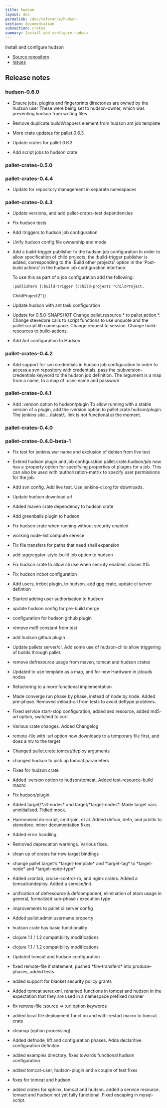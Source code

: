 ```yaml
---
title: hudson
layout: doc
permalink: /doc/reference/hudson
section: documentation
subsection: crates
summary: Install and configure hudson
---
```

Install and configure hudson

- [Source repository](https://github.com/pallet/hudson-crate "GitHub Repository for crate")
- [Issues](https://github.com/pallet/hudson-crate/issues "GitHub Issues for crate")

## Release notes

### hudson-0.6.0

- Ensure jobs, plugins and fingerprints directories are owned by the hudson
  user
  These were being set to hudson-owner, which was preventing hudson from
  writing files

- Remove duplicate buildWrappers element from hudson ant job template

- More crate updates for pallet 0.6.3

- Update crates for pallet 0.6.3

- Add script jobs to hudson crate


### pallet-crates-0.5.0


### pallet-crates-0.4.4

- Update for repository management in separate namespaces


### pallet-crates-0.4.3

- Update versions, and add pallet-crates-test dependencies

- Fix hudson tests

- Add :triggers to hudson job configuration

- Unify hudson config file ownership and mode

- Add a build-trigger publisher to the hudson job configuration
  In order to allow specification of child projects, the :build-trigger
  publisher is added, corresponding to the 'Build other projects' option in
  the 'Post-build actions' in the hudson job configuration interface.

  To use this as part of a job configuration add the following:

      :publishers {:build-trigger {:child-projects "ChildProject,
  ChildProject2"}}

- Update hudson with ant task configuration

- Update for 0.5.0-SNAPSHOT
  Change pallet.resource.\* to pallet.action.\*. Change stevedore calls to
  script functions to use unquote and the pallet.script.lib namespace.
  Change request to session.  Change build-resources to build-actions.

- Add Ant configuration to Hudson


### pallet-crates-0.4.2

- Add support for svn credentials in hudson job configuration
  In order to access a svn repository with credentials, pass the
  :subversion-credentials keyword to the hudson job definition.  The
  argument is a map from a name, to a map of :user-name and password


### pallet-crates-0.4.1

- Add :version option to hudson/plugin
  To allow running with a stable version of a plugin, add the :version
  option to pallet.crate.hudson/plugin.  The jenkins site .../latest/..
  link is not functional at the moment.


### pallet-crates-0.4.0


### pallet-crates-0.4.0-beta-1

- Fix test for jenkins.war name and exclusion of debian from live test

- Extend hudson plugin and job configuration
  pallet.crate.hudson/job now has a :property option for specifying
  properties of plugins for a job. This can also be used with
  :authorization-matrix to specify user permissions for the job.

- Add svn config. Add live test. Use jenkins-ci.org for downloads.

- Update hudson download url

- Added maven crate dependency to hudson crate

- Add greenballs plugin to hudson

- Fix hudson crate when running without security enabled

- working node-list compute service

- Fix file transfers for paths that need shell expansion

- add :aggregator-style-build job option to hudson

- Fix hudson crate to allow cli use when secruty enabled.  closes #15

- Fix hudson ircbot configuration

- Add users, ircbot plugin, to hudson. add gpg crate, update ci server
  defintion

- Started adding user authorisation to hudson

- update hudson config for pre-build merge

- configuration for hudson github plugin

- remove md5 constant from test

- add hudson github plugin

- Update pallets server/ci.  Add some use of hudson-cli to allow triggering
  of builds through pallet.

- remove defresource usage from maven, tomcat and hudson crates

- Updated to use template as a map, and for new Hardware in jclouds nodes

- Refactoring to a more functional implementation

- Made converge run phase by phase, instead of node by node.  Added
  pre-phase. Removed :reload-all from tests to avoid deftype problems.

- Fixed service start-stop configuration, added sed resource, added md5-url
  option, switched to curl

- Various crate changes. Added Changelog

- remote-file with :url option now downloads to a temporary file first, and
  does a mv to the target

- Changed pallet.crate.tomcat/deploy arguments

- changed hudson to pick up tomcat parameters

- Fixes for hudson crate

- Added :version option to hudson/tomcat. Added test-resource-build macro

- Fix hudson/plugin.

- Added target/\*all-nodes\* and target/\*target-nodes\*.  Made target vars
  uninitialised. Tidied mock.

- Harmonised do-script, cmd-join, et al.  Added defvar, defn, and println to
  stevedore. minor documentation fixes.

- Added error handling

- Removed deprecation warnings.  Various fixes.

- clean up of crates for new target bindings

- change pallet.target's \*target-template\* and \*target-tag\* to \*target-node\*
  and \*target-node-type\*

- Added crontab, cruise-control-rb, and nginx crates.  Added a
  tomcat/undeploy. Added a service/init.

- unification of defresource & defcomponent, elimination of atom usage in
  general, formalized sub-phase / execution type

- improvements to pallet ci server config

- Added pallet.admin.username property

- hudson crate has basic functionality

- clojure 1.1 / 1.2 compatibility modifications

- clojure 1.1 / 1.2 compatibility modifications

- Updated tomcat and hudson configuration

- fixed remote-file if statement, pushed \*file-transfers\* into
  produce-phases, added tests

- added support for blanket security policy grants

- Added tomcat serer.xml. renamed functions in tomcat and hudson in the
  expectation that they are used in a namespace prefixed manner

- fix remote-file :source => :url option keywords

- added local file deployment function and with-restart macro to tomcat crate

- cleanup (option processing)

- Added defnode, lift and configuration phases. Adds declaritive
  configuration definiton.

- added examples directory. fixes towards functional hudson configuration

- added tomcat-user, hudson-plugin and a couple of test fixes

- fixes for tomcat and hudson

- added crates for sphinx, tomcat and hudson. added a service resource.
  tomact and hudson not yet fully functional.  Fixed escaping in
  mysql-script.

